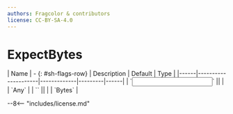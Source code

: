```yaml
---
authors: Fragcolor & contributors
license: CC-BY-SA-4.0
---
```



# ExpectBytes

<div class="sh-parameters" markdown="1">
| Name | - {: #sh-flags-row} | Description | Default | Type |
|------|---------------------|-------------|---------|------|
| `<input>` || | | `Any` |
| `<output>` || | | `Bytes` |

</div>



--8<-- "includes/license.md"
